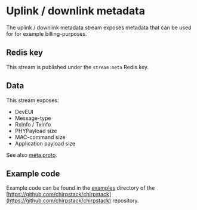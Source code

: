 # Uplink / downlink metadata

The uplink / downlink metadata stream exposes metadata that can be used for
for example billing-purposes.

## Redis key

This stream is published under the `stream:meta` Redis key.

## Data

This stream exposes:

* DevEUI
* Message-type
* RxInfo / TxInfo
* PHYPayload size
* MAC-command size
* Application payload size

See also [meta.proto](https://github.com/chirpstack/chirpstack/blob/master/api/proto/stream/meta.proto).

## Example code

Example code can be found in the [examples](https://github.com/chirpstack/chirpstack/tree/master/examples)
directory of the [https://github.com/chirpstack/chirpstack](https://github.com/chirpstack/chirpstack)
repository.